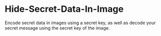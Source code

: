 # Hide-Secret-Data-In-Image
Encode secret data in images using a secret key, as well as decode your secret message using the secret key of the image.
